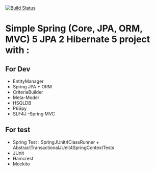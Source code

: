 [![Build Status](https://travis-ci.org/hzitoun/spring-hibernate-criteria-builder-p6spy.svg?branch=master)](https://travis-ci.org/hzitoun/spring-hibernate-criteria-builder-p6spy)
# Simple Spring (Core, JPA, ORM, MVC) 5 JPA  2 Hibernate 5 project with :

## For Dev
- EntityManager
- Spring JPA + ORM
- CriteriaBuilder
- Meta-Model
- HSQLDB
- P6Spy
- SLF4J
-Spring MVC

## For test
- Spring Test :  SpringJUnit4ClassRunner + AbstractTransactionalJUnit4SpringContextTests
- JUnit
- Hamcrest
- Mockito
 
